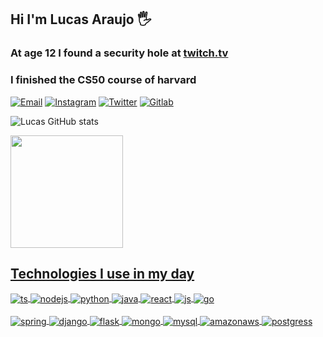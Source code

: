 ## Hi I'm Lucas Araujo 🖐️

### At age 12 I found a security hole at [twitch.tv](https://www.twitch.tv/)
### I finished the CS50 course of harvard

[![Email](https://img.shields.io/badge/Gmail-D14836?style=for-the-badge&logo=gmail&logoColor=white)](mailto:contatolucas222git@gmail.com)
[![Instagram](https://img.shields.io/badge/Instagram-E4405F?style=for-the-badge&logo=instagram&logoColor=white)](https://www.instagram.com/lucasaaaaaaaaaaaaaa/)
[![Twitter](https://img.shields.io/badge/Twitter-1DA1F2?style=for-the-badge&logo=twitter&logoColor=white)](https://twitter.com/LucasTcca)
[![Gitlab](https://img.shields.io/badge/GitLab-330F63?style=for-the-badge&logo=gitlab&logoColor=white)](https://gitlab.com/lucasaraujotda13)

![Lucas GitHub stats](https://github-readme-stats.vercel.app/api?username=LucasCorpT5&show_icons=true&theme=blue-green&count_private=true)

<div align="left">
   <img height="180em" src="https://github-readme-stats.vercel.app/api/top-langs/?username=LucasCorpT5&layout=compact&langs_count=7&theme=blue-green"/>
  <a href="https://github.com/LucasCorpT5">
</div>


## Technologies I use in my day

<div style="display: inline_block">
  <img align="center" alt="ts" src="https://img.shields.io/badge/TypeScript-007ACC?style=for-the-badge&logo=typescript&logoColor=white" />
  <img align="center" alt="nodejs" src="https://img.shields.io/badge/Node.js-43853D?style=for-the-badge&logo=node.js&logoColor=white" />
  <img align="center" alt="python" src="https://img.shields.io/badge/Python-14354C?style=for-the-badge&logo=python&logoColor=white" />
  <img align="center" alt="java" src="https://img.shields.io/badge/Java-ED8B00?style=for-the-badge&logo=java&logoColor=white" />
  <img align="center" alt="react" src="https://img.shields.io/badge/React-20232A?style=for-the-badge&logo=react&logoColor=61DAFB" />
  <img align="center" alt="js" src="https://img.shields.io/badge/JavaScript-323330?style=for-the-badge&logo=javascript&logoColor=F7DF1E" />
  <img align="center" alt="go" src="https://img.shields.io/badge/Go-00ADD8?style=for-the-badge&logo=go&logoColor=white" />
</div><br/>

<div style="display: inline_block">
  <img align="center" alt="spring" src="https://img.shields.io/badge/Spring-6DB33F?style=for-the-badge&logo=spring&logoColor=white" />
  <img align="center" alt="django" src="https://img.shields.io/badge/Django-092E20?style=for-the-badge&logo=django&logoColor=white" />
  <img align="center" alt="flask" src="https://img.shields.io/badge/Flask-000000?style=for-the-badge&logo=flask&logoColor=white" />
  <img align="center" alt="mongo" src="https://img.shields.io/badge/MongoDB-4EA94B?style=for-the-badge&logo=mongodb&logoColor=white" />
  <img align="center" alt="mysql" src="https://img.shields.io/badge/MySQL-00000F?style=for-the-badge&logo=mysql&logoColor=white" />
  <img align="center" alt="amazonaws" src="https://img.shields.io/badge/Netlify-00C7B7?style=for-the-badge&logo=netlify&logoColor=white" />
  <img align="center" alt="postgress" src="https://img.shields.io/badge/PostgreSQL-316192?style=for-the-badge&logo=postgresql&logoColor=white" />
</div><br/>
